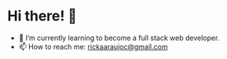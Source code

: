 <h1>Hi there! 👋</h1>

- 🌱 I’m currently learning to become a full stack web developer.
- 📫 How to reach me: rickaaraujoc@gmail.com

<!--
**Richardustev/Richardustev** is a ✨ _special_ ✨ repository because its `README.md` (this file) appears on your GitHub profile.

Here are some ideas to get you started:

- 🔭 I’m currently working on ...
- 🌱 I’m currently learning ...
- 👯 I’m looking to collaborate on ...
- 🤔 I’m looking for help with ...
- 💬 Ask me about ...
- 📫 How to reach me: ...
- 😄 Pronouns: ...
- ⚡ Fun fact: ...
-->
